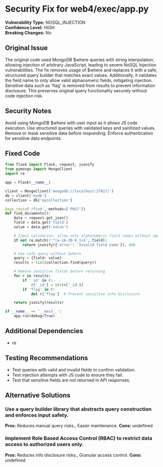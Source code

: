 # Security Fix for web4/exec/app.py

**Vulnerability Type:** NOSQL_INJECTION  
**Confidence Level:** HIGH  
**Breaking Changes:** No

## Original Issue
The original code used MongoDB $where queries with string interpolation, allowing injection of arbitrary JavaScript, leading to severe NoSQL Injection vulnerabilities. The fix removes usage of $where and replaces it with a safe, structured query builder that matches exact values. Additionally, it validates the field name to only allow valid alphanumeric fields, mitigating injection. Sensitive data such as 'flag' is removed from results to prevent information disclosure. This preserves original query functionality securely without code injection risk.

## Security Notes
Avoid using MongoDB $where with user input as it allows JS code execution. Use structured queries with validated keys and sanitized values. Remove or mask sensitive data before responding. Enforce authentication for sensitive data endpoints.

## Fixed Code
```py
from flask import Flask, request, jsonify
from pymongo import MongoClient
import re

app = Flask(__name__)

client = MongoClient('mongodb://localhost:27017/')
db = client['mydb']
collection = db['mycollection']

@app.route('/find', methods=['POST'])
def find_documents():
    data = request.get_json()
    field = data.get('field')
    value = data.get('value')

    # Input validation: allow only alphanumeric field names without special chars
    if not re.match(r'^[a-zA-Z0-9_]+$', field):
        return jsonify({'error': 'Invalid field name'}), 400

    # Use safe query without $where
    query = {field: value}
    results = list(collection.find(query))

    # Remove sensitive fields before returning
    for r in results:
        if '_id' in r:
            r['_id'] = str(r['_id'])
        if 'flag' in r:
            del r['flag']  # Prevent sensitive info disclosure

    return jsonify(results)

if __name__ == '__main__':
    app.run(debug=True)

```

## Additional Dependencies
- re

## Testing Recommendations
- Test queries with valid and invalid fields to confirm validation.
- Test injection attempts with JS code to ensure they fail.
- Test that sensitive fields are not returned in API responses.

## Alternative Solutions

### Use a query builder library that abstracts query construction and enforces input safety.
**Pros:** Reduces manual query risks., Easier maintenance.
**Cons:** undefined

### Implement Role Based Access Control (RBAC) to restrict data access to authorized users only.
**Pros:** Reduces info disclosure risks., Granular access control.
**Cons:** undefined

